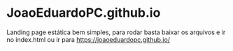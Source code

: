 # JoaoEduardoPC.github.io

Landing page estática bem simples, para rodar basta baixar os arquivos e ir no index.html ou ir para https://joaoeduardopc.github.io/
